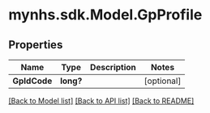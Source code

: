 # mynhs.sdk.Model.GpProfile
## Properties

Name | Type | Description | Notes
------------ | ------------- | ------------- | -------------
**GpIdCode** | **long?** |  | [optional] 

[[Back to Model list]](../README.md#documentation-for-models) [[Back to API list]](../README.md#documentation-for-api-endpoints) [[Back to README]](../README.md)

